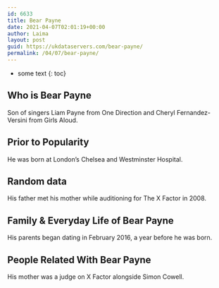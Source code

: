 ```yaml
---
id: 6633
title: Bear Payne
date: 2021-04-07T02:01:19+00:00
author: Laima
layout: post
guid: https://ukdataservers.com/bear-payne/
permalink: /04/07/bear-payne/
---
```


* some text
{: toc}


## Who is Bear Payne
                  
                  
                  
Son of singers Liam Payne from One Direction and Cheryl Fernandez-Versini from Girls Aloud.
                  
              
            
              
            
                
                
                
## Prior to Popularity
                  
                  
                  
He was born at London&#8217;s Chelsea and Westminster Hospital.
                  
              
            
              
            
                
                
                
## Random data
                  
                  
                  
His father met his mother while auditioning for The X Factor in 2008.
                  
              
            
              
            
                
                
                
## Family & Everyday Life of Bear Payne
                  
                  
                  
His parents began dating in February 2016, a year before he was born.
                  
              
            
              
            
                
                
                
## People Related With Bear Payne
                  
                  
                  
His mother was a judge on X Factor alongside Simon Cowell.
                  
              
            
              
            
                
              
            
              
              
            
            
              
            
          
          
          